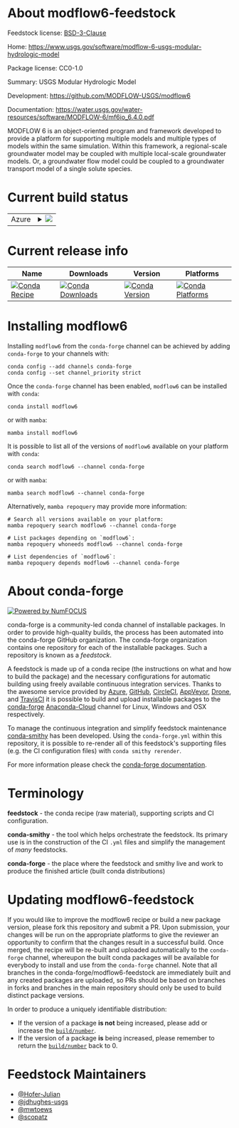About modflow6-feedstock
========================

Feedstock license: [BSD-3-Clause](https://github.com/conda-forge/modflow6-feedstock/blob/main/LICENSE.txt)

Home: https://www.usgs.gov/software/modflow-6-usgs-modular-hydrologic-model

Package license: CC0-1.0

Summary: USGS Modular Hydrologic Model

Development: https://github.com/MODFLOW-USGS/modflow6

Documentation: https://water.usgs.gov/water-resources/software/MODFLOW-6/mf6io_6.4.0.pdf

MODFLOW 6 is an object-oriented program and framework developed to provide
a platform for supporting multiple models and multiple types of models
within the same simulation. Within this framework, a regional-scale
groundwater model may be coupled with multiple local-scale groundwater
models. Or, a groundwater flow model could be coupled to a groundwater
transport model of a single solute species.


Current build status
====================


<table>
    
  <tr>
    <td>Azure</td>
    <td>
      <details>
        <summary>
          <a href="https://dev.azure.com/conda-forge/feedstock-builds/_build/latest?definitionId=9080&branchName=main">
            <img src="https://dev.azure.com/conda-forge/feedstock-builds/_apis/build/status/modflow6-feedstock?branchName=main">
          </a>
        </summary>
        <table>
          <thead><tr><th>Variant</th><th>Status</th></tr></thead>
          <tbody><tr>
              <td>linux_64</td>
              <td>
                <a href="https://dev.azure.com/conda-forge/feedstock-builds/_build/latest?definitionId=9080&branchName=main">
                  <img src="https://dev.azure.com/conda-forge/feedstock-builds/_apis/build/status/modflow6-feedstock?branchName=main&jobName=linux&configuration=linux%20linux_64_" alt="variant">
                </a>
              </td>
            </tr><tr>
              <td>osx_64</td>
              <td>
                <a href="https://dev.azure.com/conda-forge/feedstock-builds/_build/latest?definitionId=9080&branchName=main">
                  <img src="https://dev.azure.com/conda-forge/feedstock-builds/_apis/build/status/modflow6-feedstock?branchName=main&jobName=osx&configuration=osx%20osx_64_" alt="variant">
                </a>
              </td>
            </tr>
          </tbody>
        </table>
      </details>
    </td>
  </tr>
</table>

Current release info
====================

| Name | Downloads | Version | Platforms |
| --- | --- | --- | --- |
| [![Conda Recipe](https://img.shields.io/badge/recipe-modflow6-green.svg)](https://anaconda.org/conda-forge/modflow6) | [![Conda Downloads](https://img.shields.io/conda/dn/conda-forge/modflow6.svg)](https://anaconda.org/conda-forge/modflow6) | [![Conda Version](https://img.shields.io/conda/vn/conda-forge/modflow6.svg)](https://anaconda.org/conda-forge/modflow6) | [![Conda Platforms](https://img.shields.io/conda/pn/conda-forge/modflow6.svg)](https://anaconda.org/conda-forge/modflow6) |

Installing modflow6
===================

Installing `modflow6` from the `conda-forge` channel can be achieved by adding `conda-forge` to your channels with:

```
conda config --add channels conda-forge
conda config --set channel_priority strict
```

Once the `conda-forge` channel has been enabled, `modflow6` can be installed with `conda`:

```
conda install modflow6
```

or with `mamba`:

```
mamba install modflow6
```

It is possible to list all of the versions of `modflow6` available on your platform with `conda`:

```
conda search modflow6 --channel conda-forge
```

or with `mamba`:

```
mamba search modflow6 --channel conda-forge
```

Alternatively, `mamba repoquery` may provide more information:

```
# Search all versions available on your platform:
mamba repoquery search modflow6 --channel conda-forge

# List packages depending on `modflow6`:
mamba repoquery whoneeds modflow6 --channel conda-forge

# List dependencies of `modflow6`:
mamba repoquery depends modflow6 --channel conda-forge
```


About conda-forge
=================

[![Powered by
NumFOCUS](https://img.shields.io/badge/powered%20by-NumFOCUS-orange.svg?style=flat&colorA=E1523D&colorB=007D8A)](https://numfocus.org)

conda-forge is a community-led conda channel of installable packages.
In order to provide high-quality builds, the process has been automated into the
conda-forge GitHub organization. The conda-forge organization contains one repository
for each of the installable packages. Such a repository is known as a *feedstock*.

A feedstock is made up of a conda recipe (the instructions on what and how to build
the package) and the necessary configurations for automatic building using freely
available continuous integration services. Thanks to the awesome service provided by
[Azure](https://azure.microsoft.com/en-us/services/devops/), [GitHub](https://github.com/),
[CircleCI](https://circleci.com/), [AppVeyor](https://www.appveyor.com/),
[Drone](https://cloud.drone.io/welcome), and [TravisCI](https://travis-ci.com/)
it is possible to build and upload installable packages to the
[conda-forge](https://anaconda.org/conda-forge) [Anaconda-Cloud](https://anaconda.org/)
channel for Linux, Windows and OSX respectively.

To manage the continuous integration and simplify feedstock maintenance
[conda-smithy](https://github.com/conda-forge/conda-smithy) has been developed.
Using the ``conda-forge.yml`` within this repository, it is possible to re-render all of
this feedstock's supporting files (e.g. the CI configuration files) with ``conda smithy rerender``.

For more information please check the [conda-forge documentation](https://conda-forge.org/docs/).

Terminology
===========

**feedstock** - the conda recipe (raw material), supporting scripts and CI configuration.

**conda-smithy** - the tool which helps orchestrate the feedstock.
                   Its primary use is in the construction of the CI ``.yml`` files
                   and simplify the management of *many* feedstocks.

**conda-forge** - the place where the feedstock and smithy live and work to
                  produce the finished article (built conda distributions)


Updating modflow6-feedstock
===========================

If you would like to improve the modflow6 recipe or build a new
package version, please fork this repository and submit a PR. Upon submission,
your changes will be run on the appropriate platforms to give the reviewer an
opportunity to confirm that the changes result in a successful build. Once
merged, the recipe will be re-built and uploaded automatically to the
`conda-forge` channel, whereupon the built conda packages will be available for
everybody to install and use from the `conda-forge` channel.
Note that all branches in the conda-forge/modflow6-feedstock are
immediately built and any created packages are uploaded, so PRs should be based
on branches in forks and branches in the main repository should only be used to
build distinct package versions.

In order to produce a uniquely identifiable distribution:
 * If the version of a package **is not** being increased, please add or increase
   the [``build/number``](https://docs.conda.io/projects/conda-build/en/latest/resources/define-metadata.html#build-number-and-string).
 * If the version of a package **is** being increased, please remember to return
   the [``build/number``](https://docs.conda.io/projects/conda-build/en/latest/resources/define-metadata.html#build-number-and-string)
   back to 0.

Feedstock Maintainers
=====================

* [@Hofer-Julian](https://github.com/Hofer-Julian/)
* [@jdhughes-usgs](https://github.com/jdhughes-usgs/)
* [@mwtoews](https://github.com/mwtoews/)
* [@scopatz](https://github.com/scopatz/)

